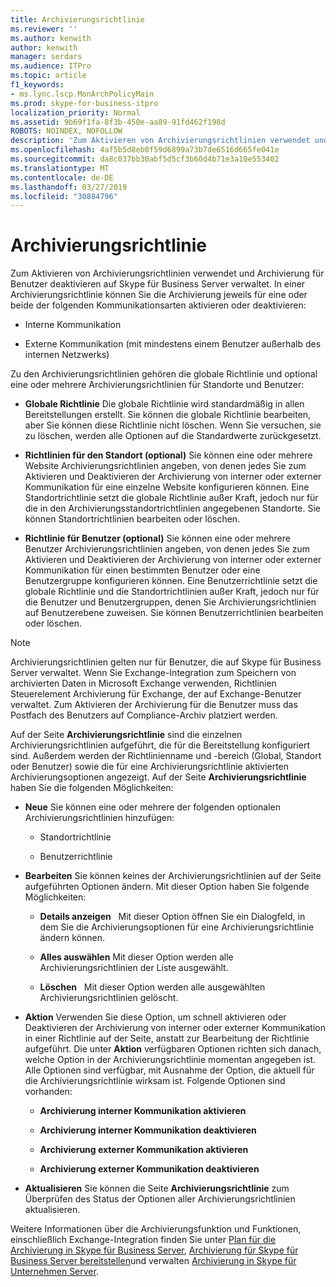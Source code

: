 ```yaml
---
title: Archivierungsrichtlinie
ms.reviewer: ''
ms.author: kenwith
author: kenwith
manager: serdars
ms.audience: ITPro
ms.topic: article
f1_keywords:
- ms.lync.lscp.MonArchPolicyMain
ms.prod: skype-for-business-itpro
localization_priority: Normal
ms.assetid: 9b69f1fa-8f3b-450e-aa89-91fd462f198d
ROBOTS: NOINDEX, NOFOLLOW
description: 'Zum Aktivieren von Archivierungsrichtlinien verwendet und Archivierung für Benutzer deaktivieren auf Skype für Business Server verwaltet. In einer Archivierungsrichtlinie können Sie die Archivierung jeweils für eine oder beide der folgenden Kommunikationsarten aktivieren oder deaktivieren:'
ms.openlocfilehash: 4af5b5d8eb0f59d6899a73b7de6516d665fe041e
ms.sourcegitcommit: da8c037bb30abf5d5cf3b60d4b71e3a10e553402
ms.translationtype: MT
ms.contentlocale: de-DE
ms.lasthandoff: 03/27/2019
ms.locfileid: "30884796"
---
```

# <a name="archiving-policy"></a>Archivierungsrichtlinie
 
Zum Aktivieren von Archivierungsrichtlinien verwendet und Archivierung für Benutzer deaktivieren auf Skype für Business Server verwaltet. In einer Archivierungsrichtlinie können Sie die Archivierung jeweils für eine oder beide der folgenden Kommunikationsarten aktivieren oder deaktivieren:
  
- Interne Kommunikation
    
- Externe Kommunikation (mit mindestens einem Benutzer außerhalb des internen Netzwerks)
    
Zu den Archivierungsrichtlinien gehören die globale Richtlinie und optional eine oder mehrere Archivierungsrichtlinien für Standorte und Benutzer:
  
- **Globale Richtlinie** Die globale Richtlinie wird standardmäßig in allen Bereitstellungen erstellt. Sie können die globale Richtlinie bearbeiten, aber Sie können diese Richtlinie nicht löschen. Wenn Sie versuchen, sie zu löschen, werden alle Optionen auf die Standardwerte zurückgesetzt.
    
- **Richtlinien für den Standort (optional)** Sie können eine oder mehrere Website Archivierungsrichtlinien angeben, von denen jedes Sie zum Aktivieren und Deaktivieren der Archivierung von interner oder externer Kommunikation für eine einzelne Website konfigurieren können. Eine Standortrichtlinie setzt die globale Richtlinie außer Kraft, jedoch nur für die in den Archivierungsstandortrichtlinien angegebenen Standorte. Sie können Standortrichtlinien bearbeiten oder löschen.
    
- **Richtlinie für Benutzer (optional)** Sie können eine oder mehrere Benutzer Archivierungsrichtlinien angeben, von denen jedes Sie zum Aktivieren und Deaktivieren der Archivierung von interner oder externer Kommunikation für einen bestimmten Benutzer oder eine Benutzergruppe konfigurieren können. Eine Benutzerrichtlinie setzt die globale Richtlinie und die Standortrichtlinien außer Kraft, jedoch nur für die Benutzer und Benutzergruppen, denen Sie Archivierungsrichtlinien auf Benutzerebene zuweisen. Sie können Benutzerrichtlinien bearbeiten oder löschen.
    
> [!NOTE]
> Archivierungsrichtlinien gelten nur für Benutzer, die auf Skype für Business Server verwaltet. Wenn Sie Exchange-Integration zum Speichern von archivierten Daten in Microsoft Exchange verwenden, Richtlinien Steuerelement Archivierung für Exchange, der auf Exchange-Benutzer verwaltet. Zum Aktivieren der Archivierung für die Benutzer muss das Postfach des Benutzers auf Compliance-Archiv platziert werden. 
  
Auf der Seite **Archivierungsrichtlinie** sind die einzelnen Archivierungsrichtlinien aufgeführt, die für die Bereitstellung konfiguriert sind. Außerdem werden der Richtlinienname und -bereich (Global, Standort oder Benutzer) sowie die für eine Archivierungsrichtlinie aktivierten Archivierungsoptionen angezeigt. Auf der Seite **Archivierungsrichtlinie** haben Sie die folgenden Möglichkeiten:
- **Neue** Sie können eine oder mehrere der folgenden optionalen Archivierungsrichtlinien hinzufügen:
    
  - Standortrichtlinie
    
  - Benutzerrichtlinie
    
- **Bearbeiten** Sie können keines der Archivierungsrichtlinien auf der Seite aufgeführten Optionen ändern. Mit dieser Option haben Sie folgende Möglichkeiten:
    
  - **Details anzeigen**   Mit dieser Option öffnen Sie ein Dialogfeld, in dem Sie die Archivierungsoptionen für eine Archivierungsrichtlinie ändern können.
    
  - **Alles auswählen** Mit dieser Option werden alle Archivierungsrichtlinien der Liste ausgewählt.
    
  - **Löschen**   Mit dieser Option werden alle ausgewählten Archivierungsrichtlinien gelöscht.
    
- **Aktion** Verwenden Sie diese Option, um schnell aktivieren oder Deaktivieren der Archivierung von interner oder externer Kommunikation in einer Richtlinie auf der Seite, anstatt zur Bearbeitung der Richtlinie aufgeführt. Die unter **Aktion** verfügbaren Optionen richten sich danach, welche Option in der Archivierungsrichtlinie momentan angegeben ist. Alle Optionen sind verfügbar, mit Ausnahme der Option, die aktuell für die Archivierungsrichtlinie wirksam ist. Folgende Optionen sind vorhanden:
    
  - **Archivierung interner Kommunikation aktivieren**
    
  - **Archivierung interner Kommunikation deaktivieren**
    
  - **Archivierung externer Kommunikation aktivieren**
    
  - **Archivierung externer Kommunikation deaktivieren**
    
- **Aktualisieren** Sie können die Seite **Archivierungsrichtlinie** zum Überprüfen des Status der Optionen aller Archivierungsrichtlinien aktualisieren.
    
Weitere Informationen über die Archivierungsfunktion und Funktionen, einschließlich Exchange-Integration finden Sie unter [Plan für die Archivierung in Skype für Business Server](../../../plan-your-deployment/archiving/archiving.md), [Archivierung für Skype für Business Server bereitstellen](../../../deploy/deploy-archiving/deploy-archiving.md)und verwalten [Archivierung in Skype für Unternehmen Server](../../../manage/archiving/archiving.md).

